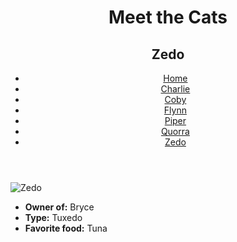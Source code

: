 <!DOCTYPE html>
<html lang="en">
  <head>
    <meta charset="UTF-8" />
    <title>Meet the Cats | Zedo</title>
  </head>

  <body>
    <header>
      <h1>Meet the Cats</h1>
      <h2>Zedo</h2>
      <nav>
        <ul>
          <li><a href="">Home</a></li>
          <li><a href="">Charlie</a></li>
          <li><a href="">Coby</a></li>
          <li><a href="">Flynn</a></li>
          <li><a href="">Piper</a></li>
          <li><a href="">Quorra</a></li>
          <li><a href="">Zedo</a></li>
        </ul>
      </nav>
    </header>
    <main>
      <img src="" alt="Zedo" />
      <ul>
        <li><strong>Owner of:</strong> Bryce</li>
        <li><strong>Type:</strong> Tuxedo</li>
        <li><strong>Favorite food:</strong> Tuna</li>
      </ul>
    </main>
  </body>
</html>
